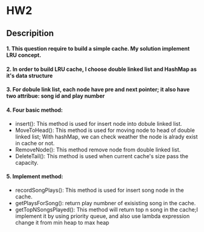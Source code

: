 # HW2
## Descripition
#### 1. This question require to build a simple cache.  My solution implement LRU concept.
#### 2. In order to build LRU cache, I choose double linked list and HashMap as it's data structure
#### 3. For dobule link list, each node have pre and next pointer; it also have two attribue: song id and play number
#### 4. Four basic method:
  - insert(): This method is used for insert node into dobule linked list.
  - MoveToHead(): This method is used for moving node to head of double linked list; With hashMap, we can check weather the node is alrady exist in cache or not.
  - RemoveNode(): This method remove node from double linked list.
  - DeleteTail(): This method is used when current cache's size pass the capacity.
#### 5. Implement method:
  - recordSongPlays(): This method is used for insert song node in the cache.
  - getPlaysForSong(): return play numbner of exisisting song in the cache.
  - getTopNSongsPlayed(): This method will return top n song in the cache;I implement it by using priority queue, and also use lambda expression change it from min heap to max heap
    
